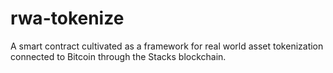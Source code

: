 # rwa-tokenize
A smart contract cultivated as a framework for real world asset tokenization connected to Bitcoin through the Stacks blockchain.
